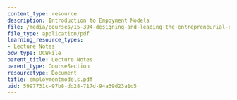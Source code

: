 ```yaml
---
content_type: resource
description: Introduction to Empoyment Models
file: /media/courses/15-394-designing-and-leading-the-entrepreneurial-organization-spring-2003/5997731c97b8dd28717d94a39d23a1d5_employmentmodels.pdf
file_type: application/pdf
learning_resource_types:
- Lecture Notes
ocw_type: OCWFile
parent_title: Lecture Notes
parent_type: CourseSection
resourcetype: Document
title: employmentmodels.pdf
uid: 5997731c-97b8-dd28-717d-94a39d23a1d5
---
```

